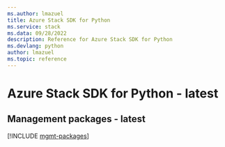 ```yaml
---
ms.author: lmazuel
title: Azure Stack SDK for Python
ms.service: stack
ms.data: 09/28/2022
description: Reference for Azure Stack SDK for Python
ms.devlang: python
author: lmazuel
ms.topic: reference
---
```

# Azure Stack SDK for Python - latest

## Management packages - latest
[!INCLUDE [mgmt-packages](stack-mgmt-index.md)]